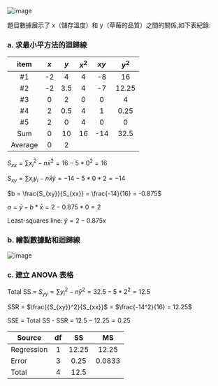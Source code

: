 ![image](https://github.com/user-attachments/assets/0bb55bdf-7c3c-4065-9b49-0854f5711cfc)

題目數據展示了 x（儲存溫度）和 y（草莓的品質）之間的關係,如下表紀錄: 

### a. 求最小平方法的迴歸線

|item| $x$ | $y$ |$x^2$|$xy$|$y^2$|
|:--:|:--:|:--:|:--:|:--:|:--:|
|#1|-2|4|4|-8|16|
|#2|-2|3.5|4|-7|12.25|
|#3|0|2|0|0|4|
|#4|2|0.5|4|1|0.25|
|#5|2|0|4|0|0|
|Sum|0|10|16|-14|32.5|  
|Average|0|2||||

$S_{xx} = \sum{{x_{i}}^2} - n\bar{x}^2 = 16 - 5 * 0^2 = 16$  

$S_{xy} = \sum{x_{i}y_{i}} - n\bar{x}\bar{y} = -14 - 5 * 0 * 2 = -14$  

$b = \frac{S_{xy}}{S_{xx}} = \frac{-14}{16} = -0.875$  

$a = \bar{y} - b * \bar{x} = 2 - 0.875 * 0 = 2$  

Least-squares line: $\hat{y} = 2 -0.875x$  


### b.  繪製數據點和迴歸線

![image](https://github.com/user-attachments/assets/4f1abda5-91c7-4265-953b-0659f96c0bab)



### c. 建立 ANOVA 表格  

Total SS = $S_{yy} = \sum{{y_{i}}^2} - n {\bar{y}}^2 = 32.5 - 5 * 2^2 = 12.5$  

SSR = $\frac{{S_{xy}}^2}{S_{xx}}$ = $\frac{-14^2}{16} = 12.25$  

SSE = Total SS - SSR = $12.5 - 12.25 = 0.25$


|   Source   |df|SS |MS|  
|------------|:---:|:---:|:---:|  
| Regression | 1 |12.25| 12.25|  
| Error      | 3 | 0.25| 0.0833|  
| Total      | 4 |12.5 |  
